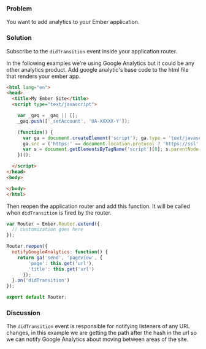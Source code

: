### Problem

You want to add analytics to your Ember application.

### Solution
Subscribe to the `didTransition` event inside your application router.

In the following examples we're using Google Analytics but it could be any other analytics product.
Add google analytic's base code to the html file that renders your ember app.

```html
<html lang="en">
<head>
  <title>My Ember Site</title>
  <script type="text/javascript">

    var _gaq = _gaq || [];
    _gaq.push(['_setAccount', 'UA-XXXXX-Y']);

    (function() {
      var ga = document.createElement('script'); ga.type = 'text/javascript'; ga.async = true;
      ga.src = ('https:' == document.location.protocol ? 'https://ssl' : 'http://www') + '.google-analytics.com/ga.js';
      var s = document.getElementsByTagName('script')[0]; s.parentNode.insertBefore(ga, s);
    })();

  </script>
</head>
<body>

</body>
</html>
```

Then reopen the application router and add this function. It will be called when
`didTransition` is fired by the router.

```app/router.js
var Router = Ember.Router.extend({
  // customization goes here
});

Router.reopen({
  notifyGoogleAnalytics: function() {
    return ga('send', 'pageview', {
        'page': this.get('url'),
        'title': this.get('url')
      });
  }.on('didTransition')
});

export default Router;
```

### Discussion

The `didTransition` event is responsible for notifying listeners of any URL
changes, in this example we are getting the path after the hash in the url so we
can notify Google Analytics about moving between areas of the site.


<!--[JSBin Example](http://jsbin.com/xebevu)-->
